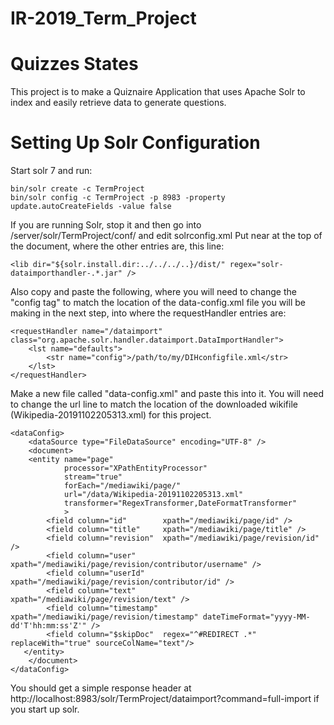 # IR-2019_Term_Project
Quizzes States
=
This project is to make a Quiznaire Application that uses Apache Solr to index and easily retrieve data to generate questions. 

Setting Up Solr Configuration
=
Start solr 7 and run:
    
    bin/solr create -c TermProject
    bin/solr config -c TermProject -p 8983 -property update.autoCreateFields -value false
    
If you are running Solr, stop it and then go into /server/solr/TermProject/conf/ and edit solrconfig.xml
Put near at the top of the document, where the other <lib dir> entries are, this line:
    
    <lib dir="${solr.install.dir:../../../..}/dist/" regex="solr-dataimporthandler-.*.jar" />

Also copy and paste the following, where you will need to change the "config tag" to match the location
of the data-config.xml file you will be making in the next step, into where the requestHandler entries are:

    <requestHandler name="/dataimport" class="org.apache.solr.handler.dataimport.DataImportHandler">
        <lst name="defaults">
            <str name="config">/path/to/my/DIHconfigfile.xml</str>
        </lst>
    </requestHandler>
    
Make a new file called "data-config.xml" and paste this into it. You will need to change the url line to match
the location of the downloaded wikifile (Wikipedia-20191102205313.xml) for this project.

    <dataConfig>
        <dataSource type="FileDataSource" encoding="UTF-8" />
        <document>
        <entity name="page"
                processor="XPathEntityProcessor"
                stream="true"
                forEach="/mediawiki/page/"
                url="/data/Wikipedia-20191102205313.xml"
                transformer="RegexTransformer,DateFormatTransformer"
                >
            <field column="id"        xpath="/mediawiki/page/id" />
            <field column="title"     xpath="/mediawiki/page/title" />
            <field column="revision"  xpath="/mediawiki/page/revision/id" />
            <field column="user"      xpath="/mediawiki/page/revision/contributor/username" />
            <field column="userId"    xpath="/mediawiki/page/revision/contributor/id" />
            <field column="text"      xpath="/mediawiki/page/revision/text" />
            <field column="timestamp" xpath="/mediawiki/page/revision/timestamp" dateTimeFormat="yyyy-MM-dd'T'hh:mm:ss'Z'" />
            <field column="$skipDoc"  regex="^#REDIRECT .*" replaceWith="true" sourceColName="text"/>
       </entity>
        </document>
    </dataConfig>
    
You should get a simple response header at http://localhost:8983/solr/TermProject/dataimport?command=full-import if you start up solr.
